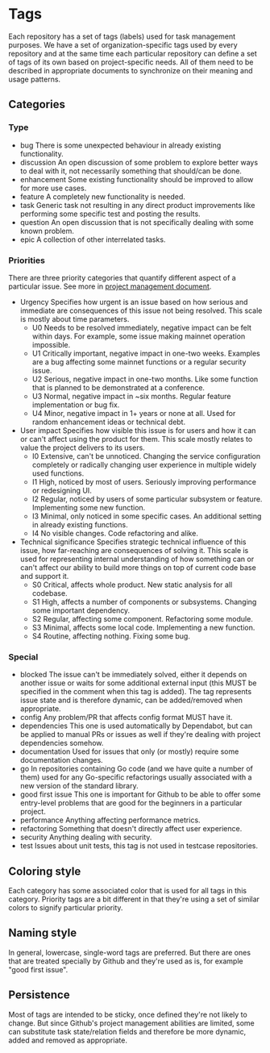 # Tags

Each repository has a set of tags (labels) used for task management purposes.
We have a set of organization-specific tags used by every repository and at the
same time each particular repository can define a set of tags of its own based
on project-specific needs. All of them need to be described in appropriate
documents to synchronize on their meaning and usage patterns.

## Categories

### Type

- bug
  There is some unexpected behaviour in already existing functionality.
- discussion
  An open discussion of some problem to explore better ways to deal with it,
  not necessarily something that should/can be done.
- enhancement
  Some existing functionality should be improved to allow for more use cases.
- feature
  A completely new functionality is needed.
- task
  Generic task not resulting in any direct product improvements like
  performing some specific test and posting the results.
- question
  An open discussion that is not specifically dealing with some known problem.
- epic
  A collection of other interrelated tasks.

### Priorities

There are three priority categories that quantify different aspect of a
particular issue. See more in [project management document](project-management.md).

- Urgency
  Specifies how urgent is an issue based on how serious and immediate are
  consequences of this issue not being resolved. This scale is mostly about
  time parameters.
  * U0
    Needs to be resolved immediately, negative impact can be felt within days.
    For example, some issue making mainnet operation impossible.
  * U1
    Critically important, negative impact in one-two weeks. Examples are a bug
    affecting some mainnet functions or a regular security issue.
  * U2
    Serious, negative impact in one-two months. Like some function that is
    planned to be demonstrated at a conference.
  * U3
    Normal, negative impact in ~six months. Regular feature implementation or
    bug fix.
  * U4
    Minor, negative impact in 1+ years or none at all. Used for random
    enhancement ideas or technical debt.
- User impact
  Specifies how visible this issue is for users and how it can or can't affect
  using the product for them. This scale mostly relates to value the project
  delivers to its users.
  * I0
    Extensive, can't be unnoticed. Changing the service configuration
    completely or radically changing user experience in multiple widely used
    functions.
  * I1
    High, noticed by most of users. Seriously improving performance or
    redesigning UI.
  * I2
    Regular, noticed by users of some particular subsystem or feature.
    Implementing some new function.
  * I3
    Minimal, only noticed in some specific cases. An additional setting in
    already existing functions.
  * I4
    No visible changes. Code refactoring and alike.
- Technical significance
  Specifies strategic technical influence of this issue, how far-reaching are
  consequences of solving it. This scale is used for representing internal
  understanding of how something can or can't affect our ability to build more
  things on top of current code base and support it.
  * S0
    Critical, affects whole product. New static analysis for all codebase.
  * S1
    High, affects a number of components or subsystems. Changing some important
    dependency.
  * S2
    Regular, affecting some component. Refactoring some module.
  * S3
    Minimal, affects some local code. Implementing a new function.
  * S4
    Routine, affecting nothing. Fixing some bug.

### Special

- blocked
  The issue can't be immediately solved, either it depends on another issue or
  waits for some additional external input (this MUST be specified in the
  comment when this tag is added). The tag represents issue state and is
  therefore dynamic, can be added/removed when appropriate.
- config
  Any problem/PR that affects config format MUST have it.
- dependencies
  This one is used automatically by Dependabot, but can be applied to manual
  PRs or issues as well if they're dealing with project dependencies somehow.
- documentation
  Used for issues that only (or mostly) require some documentation changes.
- go
  In repositories containing Go code (and we have quite a number of them)
  used for any Go-specific refactorings usually associated with a new version
  of the standard library.
- good first issue
  This one is important for Github to be able to offer some entry-level
  problems that are good for the beginners in a particular project.
- performance
  Anything affecting performance metrics.
- refactoring
  Something that doesn't directly affect user experience.  
- security
  Anything dealing with security.
- test
  Issues about unit tests, this tag is not used in testcase repositories.

## Coloring style

Each category has some associated color that is used for all tags in this
category. Priority tags are a bit different in that they're using a set of
similar colors to signify particular priority.

## Naming style

In general, lowercase, single-word tags are preferred. But there are ones that
are treated specially by Github and they're used as is, for example "good first
issue".

## Persistence

Most of tags are intended to be sticky, once defined they're not likely to
change. But since Github's project management abilities are limited, some can
substitute task state/relation fields and therefore be more dynamic, added and
removed as appropriate.
